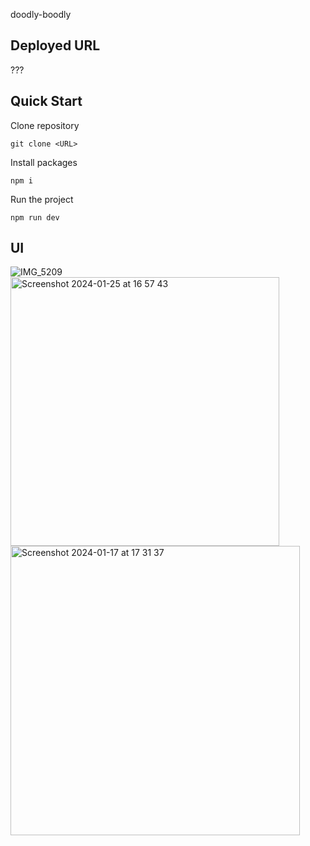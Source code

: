 doodly-boodly

## Deployed URL

???

## Quick Start

Clone repository
```console
git clone <URL>
```

Install packages
```console
npm i
```

Run the project
```console
npm run dev
```

## UI

![IMG_5209](https://github.com/martiniucanastasia/doodly-boodly/assets/86486215/6048206a-037b-4343-b821-1228857c3a1c)
<img width="430" alt="Screenshot 2024-01-25 at 16 57 43" src="https://github.com/martiniucanastasia/doodly-boodly/assets/86486215/3252109c-0677-4790-845f-4c63342baed4">
<img width="463" alt="Screenshot 2024-01-17 at 17 31 37" src="https://github.com/martiniucanastasia/doodly-boodly/assets/86486215/31796e30-3b2e-4773-9270-08bf25257cce">
